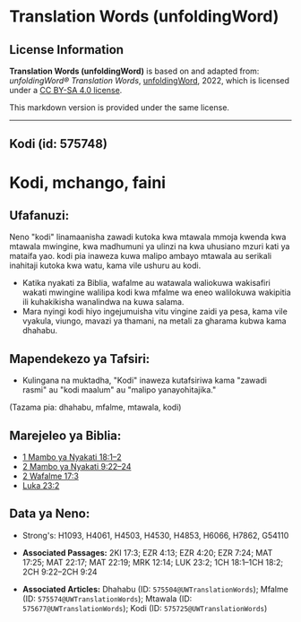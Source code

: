 # Translation Words (unfoldingWord)

## License Information

**Translation Words (unfoldingWord)** is based on and adapted from: _unfoldingWord® Translation Words_, [unfoldingWord](https://unfoldingword.org/utw), 2022, which is licensed under a [CC BY-SA 4.0 license](https://creativecommons.org/licenses/by-sa/4.0/legalcode.en).

This markdown version is provided under the same license.



--------------------------------

## Kodi (id: 575748)

Kodi, mchango, faini
====================

Ufafanuzi:
----------

Neno "kodi" linamaanisha zawadi kutoka kwa mtawala mmoja kwenda kwa mtawala mwingine, kwa madhumuni ya ulinzi na kwa uhusiano mzuri kati ya mataifa yao. kodi pia inaweza kuwa malipo ambayo mtawala au serikali inahitaji kutoka kwa watu, kama vile ushuru au kodi.

* Katika nyakati za Biblia, wafalme au watawala waliokuwa wakisafiri wakati mwingine walilipa kodi kwa mfalme wa eneo walilokuwa wakipitia ili kuhakikisha wanalindwa na kuwa salama.
* Mara nyingi kodi hiyo ingejumuisha vitu vingine zaidi ya pesa, kama vile vyakula, viungo, mavazi ya thamani, na metali za gharama kubwa kama dhahabu.

Mapendekezo ya Tafsiri:
-----------------------

* Kulingana na muktadha, "Kodi" inaweza kutafsiriwa kama "zawadi rasmi" au "kodi maalum" au "malipo yanayohitajika."

(Tazama pia: dhahabu, mfalme, mtawala, kodi)

Marejeleo ya Biblia:
--------------------

* [1 Mambo ya Nyakati 18:1–2](https://ref.ly/1Chr18:1-1Chr18:2)
* [2 Mambo ya Nyakati 9:22–24](https://ref.ly/2Chr9:22-2Chr9:24)
* [2 Wafalme 17:3](https://ref.ly/2Kgs17:3)
* [Luka 23:2](https://ref.ly/Luke23:2)

Data ya Neno:
-------------

* Strong's: H1093, H4061, H4503, H4530, H4853, H6066, H7862, G54110

* **Associated Passages:** 2KI 17:3; EZR 4:13; EZR 4:20; EZR 7:24; MAT 17:25; MAT 22:17; MAT 22:19; MRK 12:14; LUK 23:2; 1CH 18:1–1CH 18:2; 2CH 9:22–2CH 9:24
* **Associated Articles:** Dhahabu (ID: `575504@UWTranslationWords`); Mfalme (ID: `575574@UWTranslationWords`); Mtawala (ID: `575677@UWTranslationWords`); Kodi (ID: `575725@UWTranslationWords`)

